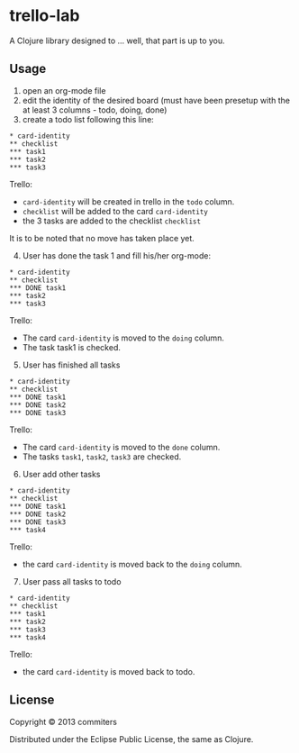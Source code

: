# trello-lab

A Clojure library designed to ... well, that part is up to you.

## Usage

1. open an org-mode file
2. edit the identity of the desired board (must have been presetup with the at least 3 columns - todo, doing, done)
3. create a todo list following this line:

```org-mode
* card-identity
** checklist
*** task1
*** task2
*** task3
```

Trello:
- `card-identity` will be created in trello in the `todo` column.
- `checklist` will be added to the card `card-identity`
- the 3 tasks are added to the checklist `checklist`

It is to be noted that no move has taken place yet.

4. User has done the task 1 and fill his/her org-mode:

```org-mode
* card-identity
** checklist
*** DONE task1
*** task2
*** task3
```

Trello:
- The card `card-identity` is moved to the `doing` column.
- The task task1 is checked.

5. User has finished all tasks
```org-mode
* card-identity
** checklist
*** DONE task1
*** DONE task2
*** DONE task3
```

Trello:
- The card `card-identity` is moved to the `done` column.
- The tasks `task1`, `task2`, `task3` are checked.

6. User add other tasks
```org-mode
* card-identity
** checklist
*** DONE task1
*** DONE task2
*** DONE task3
*** task4
```

Trello:
- the card `card-identity` is moved back to the `doing` column.

7. User pass all tasks to todo
```org-mode
* card-identity
** checklist
*** task1
*** task2
*** task3
*** task4
```

Trello:
- the card `card-identity` is moved back to todo.

## License

Copyright © 2013 commiters

Distributed under the Eclipse Public License, the same as Clojure.

